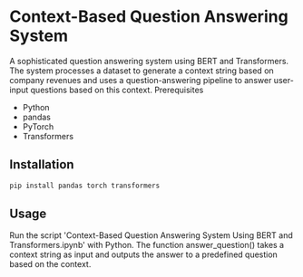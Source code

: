 # Context-Based Question Answering System
A sophisticated question answering system using BERT and Transformers. The system processes a dataset to generate a context string based on company revenues and uses a question-answering pipeline to answer user-input questions based on this context.
Prerequisites

- Python
- pandas
- PyTorch
- Transformers
## Installation
```bash
pip install pandas torch transformers
```
## Usage

Run the script 'Context-Based Question Answering System Using BERT and Transformers.ipynb' with Python. The function answer_question() takes a context string as input and outputs the answer to a predefined question based on the context.
